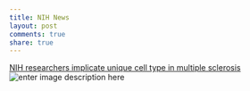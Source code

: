 ```yaml
---
title: NIH News
layout: post
comments: true
share: true
---
```


[NIH researchers implicate unique cell type in multiple sclerosis
](https://www.nih.gov/news-events/news-releases/nih-researchers-implicate-unique-cell-type-multiple-sclerosis)
![enter image description here](http://66.media.tumblr.com/tumblr_mbwz1ySGY51rctqjyo1_500.gif)
